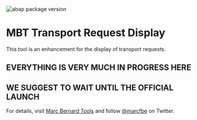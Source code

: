 ![abap package version](https://img.shields.io/endpoint?url=https://shield.abap.space/version-shield-json/github/mbtools/mbt-bc-cts-req/.apack-manifest.xml&label=version)

# MBT Transport Request Display

This tool is an enhancement for the display of transport requests.

## EVERYTHING IS VERY MUCH IN PROGRESS HERE 
## WE SUGGEST TO WAIT UNTIL THE OFFICIAL LAUNCH

For details, visit [Marc Bernard Tools](https://marcbernardtools.com/) and follow [@marcfbe](https://twitter.com/marcfbe) on Twitter.
